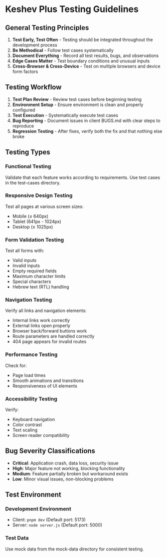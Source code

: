 # Keshev Plus Testing Guidelines

## General Testing Principles

1. **Test Early, Test Often** - Testing should be integrated throughout the development process
2. **Be Methodical** - Follow test cases systematically 
3. **Document Everything** - Record all test results, bugs, and observations
4. **Edge Cases Matter** - Test boundary conditions and unusual inputs
5. **Cross-Browser & Cross-Device** - Test on multiple browsers and device form factors

## Testing Workflow

1. **Test Plan Review** - Review test cases before beginning testing
2. **Environment Setup** - Ensure environment is clean and properly configured
3. **Test Execution** - Systematically execute test cases
4. **Bug Reporting** - Document issues in client BUGS.md with clear steps to reproduce
5. **Regression Testing** - After fixes, verify both the fix and that nothing else broke

## Testing Types

### Functional Testing
Validate that each feature works according to requirements. Use test cases in the test-cases directory.

### Responsive Design Testing
Test all pages at various screen sizes:
- Mobile (≤ 640px)
- Tablet (641px - 1024px)
- Desktop (≥ 1025px)

### Form Validation Testing
Test all forms with:
- Valid inputs
- Invalid inputs
- Empty required fields
- Maximum character limits
- Special characters
- Hebrew text (RTL) handling

### Navigation Testing
Verify all links and navigation elements:
- Internal links work correctly
- External links open properly
- Browser back/forward buttons work
- Route parameters are handled correctly
- 404 page appears for invalid routes

### Performance Testing
Check for:
- Page load times
- Smooth animations and transitions
- Responsiveness of UI elements

### Accessibility Testing
Verify:
- Keyboard navigation
- Color contrast
- Text scaling
- Screen reader compatibility

## Bug Severity Classifications

- **Critical**: Application crash, data loss, security issue
- **High**: Major feature not working, blocking functionality
- **Medium**: Feature partially broken but workaround exists
- **Low**: Minor visual issues, non-blocking problems

## Test Environment

### Development Environment
- Client: `pnpm dev` (Default port: 5173)
- Server: `node server.js` (Default port: 5000)

### Test Data
Use mock data from the mock-data directory for consistent testing.
